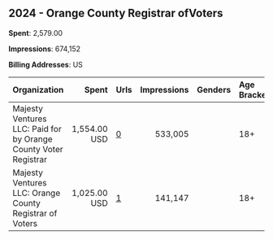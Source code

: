 ## 2024 - Orange County Registrar ofVoters 
**Spent**: 2,579.00

**Impressions**: 674,152

**Billing Addresses**: US

|Organization|Spent|Urls|Impressions|Genders|Age Brackets|Country Codes|
|:---|---:|:---|---:|:---|:---|:---|
|Majesty Ventures LLC: Paid for by Orange County Voter Registrar|1,554.00 USD|[0](https://www.snap.com/political-ads/asset/47b82807e119ef7345a5eb32ecab0b97f123b82a7f9df023a2e5ccac1348ce4c?mediaType=mp4)|533,005||18+|united states|
|Majesty Ventures LLC: Orange County Registrar of Voters|1,025.00 USD|[1](https://www.snap.com/political-ads/asset/47b82807e119ef7345a5eb32ecab0b97f123b82a7f9df023a2e5ccac1348ce4c?mediaType=mp4)|141,147||18+|united states|
